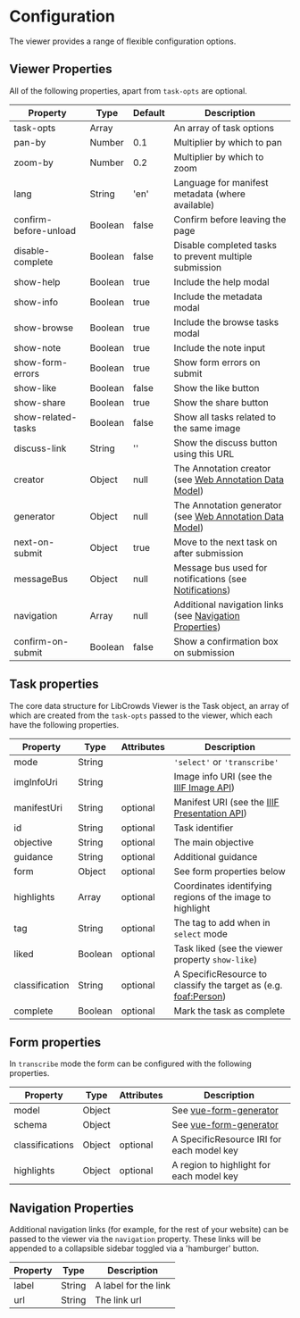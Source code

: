 # Configuration

The viewer provides a range of flexible configuration options.

## Viewer Properties

All of the following properties, apart from `task-opts` are optional.

| Property              | Type    | Default | Description                                                                                           |
|-----------------------|---------|---------|-------------------------------------------------------------------------------------------------------|
| task-opts             | Array   |         | An array of task options                                                                              |
| pan-by                | Number  | 0.1     | Multiplier by which to pan                                                                            |
| zoom-by               | Number  | 0.2     | Multiplier by which to zoom                                                                           |
| lang                  | String  | 'en'    | Language for manifest metadata \(where available\)                                                    |
| confirm-before-unload | Boolean | false   | Confirm before leaving the page                                                                       |
| disable-complete      | Boolean | false   | Disable completed tasks to prevent multiple submission                                                |
| show-help             | Boolean | true    | Include the help modal                                                                                |
| show-info             | Boolean | true    | Include the metadata modal                                                                            |
| show-browse           | Boolean | true    | Include the browse tasks modal                                                                        |
| show-note             | Boolean | true    | Include the note input                                                                                |
| show-form-errors      | Boolean | true    | Show form errors on submit                                                                            |
| show-like             | Boolean | false   | Show the like button                                                                                  |
| show-share            | Boolean | true    | Show the share button                                                                                 |
| show-related-tasks    | Boolean | false   | Show all tasks related to the same image                                                              |
| discuss-link          | String  | ''      | Show the discuss button using this URL                                                                |
| creator               | Object  | null    | The Annotation creator \(see [Web Annotation Data Model](https://www.w3.org/TR/annotation-model/)\)   |
| generator             | Object  | null    | The Annotation generator \(see [Web Annotation Data Model](https://www.w3.org/TR/annotation-model/)\) |
| next-on-submit        | Object  | true    | Move to the next task on after submission                                                             |
| messageBus            | Object  | null    | Message bus used for notifications \(see [Notifications](notifcations.md)\)                           |
| navigation            | Array   | null    | Additional navigation links \(see [Navigation Properties](configuration.md#navigation_properties)\)   |
| confirm-on-submit     | Boolean | false   | Show a confirmation box on submission                                                                 |


## Task properties

The core data structure for LibCrowds Viewer is the Task object, an array of which are created from the `task-opts` passed to the viewer, which each have the following properties.

| Property       | Type    | Attributes | Description                                                                                                    |
|----------------|---------|------------|----------------------------------------------------------------------------------------------------------------|
| mode           | String  |            | `'select'` or `'transcribe'`                                                                                   |
| imgInfoUri     | String  |            | Image info URI (see the [IIIF Image API](http://iiif.io/api/image/2.1/#image-information-request-uri-syntax/)) |
| manifestUri    | String  |  optional  | Manifest URI (see the [IIIF Presentation API](http://iiif.io/api/presentation/2.1/#resource-structure))        |
| id             | String  |  optional  | Task identifier                                                                                                |
| objective      | String  |  optional  | The main objective                                                                                             |
| guidance       | String  |  optional  | Additional guidance                                                                                            |
| form           | Object  |  optional  | See form properties below                                                                                      |
| highlights     | Array   |  optional  | Coordinates identifying regions of the image to highlight                                                      |
| tag            | String  |  optional  | The tag to add when in `select` mode                                                                           |
| liked          | Boolean |  optional  | Task liked (see the viewer property `show-like`)                                                               |
| classification | String  |  optional  | A SpecificResource to classify the target as (e.g. [foaf:Person](http://xmlns.com/foaf/spec/#term_Person))     |
| complete       | Boolean |  optional  | Mark the task as complete                                                                                      |

## Form properties

In `transcribe` mode the form can be configured with the following properties.

| Property        | Type    | Attributes | Description                                                            |
|-----------------|---------|------------|------------------------------------------------------------------------|
| model           | Object  |            | See [vue-form-generator](https://github.com/icebob/vue-form-generator) |
| schema          | Object  |            | See [vue-form-generator](https://github.com/icebob/vue-form-generator) |
| classifications | Object  |  optional  | A SpecificResource IRI for each model key                              |
| highlights      | Object  |  optional  | A region to highlight for each model key                               |

## Navigation Properties

Additional navigation links (for example, for the rest of your website) can be
passed to the viewer via the `navigation` property. These links will be appended
to a collapsible sidebar toggled via a 'hamburger' button.

| Property | Type   | Description          |
|----------|--------|----------------------|
| label    | String | A label for the link |
| url      | String | The link url         |
